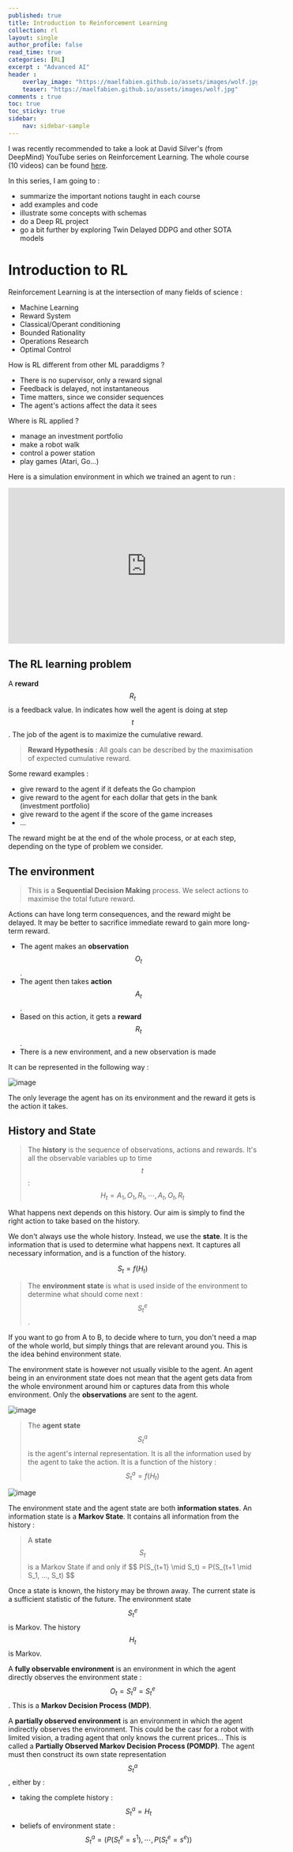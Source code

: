 ```yaml
---
published: true
title: Introduction to Reinforcement Learning
collection: rl
layout: single
author_profile: false
read_time: true
categories: [RL]
excerpt : "Advanced AI"
header :
    overlay_image: "https://maelfabien.github.io/assets/images/wolf.jpg"
    teaser: "https://maelfabien.github.io/assets/images/wolf.jpg"
comments : true
toc: true
toc_sticky: true
sidebar:
    nav: sidebar-sample
---
```


I was recently recommended to take a look at David Silver's (from DeepMind) YouTube series on Reinforcement Learning. The whole course (10 videos) can be found [here](https://www.youtube.com/watch?v=2pWv7GOvuf0&list=PLqYmG7hTraZDM-OYHWgPebj2MfCFzFObQ).

In this series, I am going to :
- summarize the important notions taught in each course
- add examples and code
- illustrate some concepts with schemas
- do a Deep RL project
- go a bit further by exploring Twin Delayed DDPG and other SOTA models

# Introduction to RL

Reinforcement Learning is at the intersection of many fields of science :
- Machine Learning
- Reward System
- Classical/Operant conditioning
- Bounded Rationality
- Operations Research
- Optimal Control

How is RL different from other ML paraddigms ?
- There is no supervisor, only a reward signal
- Feedback is delayed, not instantaneous
- Time matters, since we consider sequences
- The agent's actions affect the data it sees

Where is RL applied ?
- manage an investment portfolio
- make a robot walk
- control a power station
- play games (Atari, Go...)

Here is a simulation environment in which we trained an agent to run :

<iframe width="560" height="315" src="https://www.youtube.com/embed/TpWXyauJ3M8" frameborder="0" allow="accelerometer; autoplay; encrypted-media; gyroscope; picture-in-picture" allowfullscreen></iframe>

## The RL learning problem

A **reward** $$ R_t $$ is a feedback value. In indicates how well the agent is doing at step $$ t $$. The job of the agent is to maximize the cumulative reward. 

> **Reward Hypothesis** : All goals can be described by the maximisation of expected cumulative reward.

Some reward examples :
- give reward to the agent if it defeats the Go champion
- give reward to the agent for each dollar that gets in the bank (investment portfolio)
- give reward to the agent if the score of the game increases
- ...

The reward might be at the end of the whole process, or at each step, depending on the type of problem we consider.

## The environment

> This is a **Sequential Decision Making** process. We select actions to maximise the total future reward.

Actions can have long term consequences, and the reward might be delayed. It may be better to sacrifice immediate reward to gain more long-term reward.

- The agent makes an **observation** $$ O_t $$. 
- The agent then takes **action** $$ A_t $$. 
- Based on this action, it gets a **reward** $$ R_t $$.
- There is a new environment, and a new observation is made

It can be represented in the following way :

![image](https://maelfabien.github.io/assets/images/rl_0.png)

The only leverage the agent has on its environment and the reward it gets is the action it takes.

## History and State

> The **history** is the sequence of observations, actions and rewards. It's all the observable variables up to time $$ t $$ : $$ H_t = A_1, O_1, R_1, \cdots, A_t, O_t, R_t $$

What happens next depends on this history. Our aim is simply to find the right action to take based on the history.

We don't always use the whole history. Instead, we use the **state**. It is the information that is used to determine what happens next. It captures all necessary information, and is a function of the history.

$$ S_t = f(H_t) $$

> The **environment state** is what is used inside of the environment to determine what should come next : $$ S_t^e $$. 

If you want to go from A to B, to decide where to turn, you don't need a map of the whole world, but simply things that are relevant around you. This is the idea behind environment state.

The environment state is however not usually visible to the agent. An agent being in an environment state does not mean that the agent gets data from the whole environment around him or captures data from this whole environment. Only the **observations** are sent to the agent.

![image](https://maelfabien.github.io/assets/images/rl_1.png)

> The **agent state** $$ S_t^a $$ is the agent's internal representation. It is all the information used by the agent to take the action. It is a function of the history : $$ S_t^a = f(H_t) $$

![image](https://maelfabien.github.io/assets/images/rl_2.png)

The environment state and the agent state are both **information states**. An information state is a **Markov State**. It contains all information from the history :

> A **state** $$ S_t $$ is a Markov State if and only if $$ P(S_{t+1} \mid S_t) = P(S_{t+1 \mid S_1, ..., S_t) $$

Once a state is known, the history may be thrown away. The current state is a sufficient statistic of the future. The environment state $$ S_t^e $$ is Markov. The history $$ H_t $$ is Markov.

A **fully observable environment** is an environment in which the agent directly observes the environment state : $$ O_t = S_t^a = S_t^e $$. This is a **Markov Decision Process (MDP)**.

A **partially observed environment** is an environment in which the agent indirectly observes the environment. This could be the casr for a robot with limited vision, a trading agent that only knows the current prices... This is called a **Partially Observed Markov Decision Process (POMDP)**. The agent must then construct its own state representation $$ S_t^a $$, either by :
- taking the complete history : $$ S_t^a = H_t $$
- beliefs of environment state : $$ S_t^a = (P(S_t^e = s^1), \cdots, P(S_t^e = s^e)) $$
